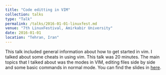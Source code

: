 ```yaml
---
title: "Code editting in VIM"
collection: talks
type: "Talk"
permalink: /talks/2016-01-01-linuxfest.md
venue: "7th LinuxFestival, Amirkabir University"
date: 2016-01-01
location: "Tehran, Iran"
---
```


This talk included general information about how to get started in vim. I 
talked about some cheats in using vim. This talk was 20 minutes. The main topics
that I talked about was the modes in VIM, editing files side by side and some
basic commands in normal mode. You can find the slides in [here](https://github.com/Linuxfest/vim101).
